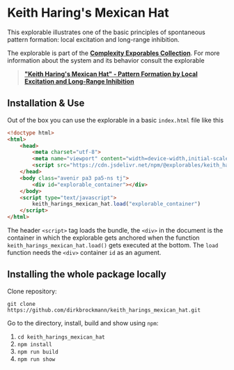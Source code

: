 # Keith Haring's Mexican Hat

This explorable illustrates one of the basic principles of spontaneous pattern formation: local excitation and long-range inhibition. 

The explorable is part of the [**Complexity Exporables Collection**](https://www.complexity-explorables.org). For more information about the system and its behavior consult the explorable
> [**"Keith Haring's Mexican Hat" - Pattern Formation by Local Excitation and Long-Range Inhibition**](https://www.complexity-explorables.org/explorables/keith-harings-mexican-hat/)

## Installation & Use

Out of the box you can use the explorable in a basic `index.html` file like this

```html
<!doctype html>
<html>
	<head>
		<meta charset="utf-8">
		<meta name="viewport" content="width=device-width,initial-scale=1">
		<script src="https://cdn.jsdelivr.net/npm/@explorables/keith_harings_mexican_hat"></script>
	</head>
	<body class="avenir pa3 pa5-ns tj">
	    <div id="explorable_container"></div>
	</body>
	<script type="text/javascript">
		keith_harings_mexican_hat.load("explorable_container")
	</script>
</html>
```
The header `<script>` tag loads the bundle, the `<div>` in the document is the container in which the explorable gets anchored when the function `keith_harings_mexican_hat.load()` gets executed at the bottom. The `load` function needs the `<div>` container `id` as an agument.

## Installing the whole package locally

Clone repository:

```shell
git clone https://github.com/dirkbrockmann/keith_harings_mexican_hat.git
```


Go to the directory, install, build and show using `npm`:

1. `cd keith_harings_mexican_hat`
2. `npm install`
3. `npm run build`
4. `npm run show`



